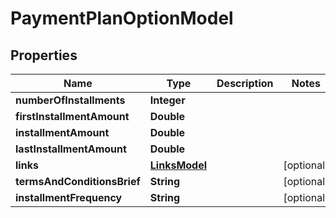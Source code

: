 

# PaymentPlanOptionModel


## Properties

| Name | Type | Description | Notes |
|------------ | ------------- | ------------- | -------------|
|**numberOfInstallments** | **Integer** |  |  |
|**firstInstallmentAmount** | **Double** |  |  |
|**installmentAmount** | **Double** |  |  |
|**lastInstallmentAmount** | **Double** |  |  |
|**links** | [**LinksModel**](LinksModel.md) |  |  [optional] |
|**termsAndConditionsBrief** | **String** |  |  [optional] |
|**installmentFrequency** | **String** |  |  [optional] |



